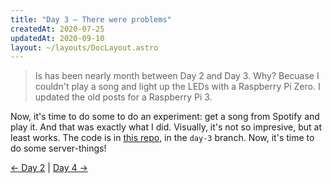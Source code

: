 ```yaml
---
title: "Day 3 — There were problems"
createdAt: 2020-07-25
updatedAt: 2020-09-10
layout: ~/layouts/DocLayout.astro
---
```


> Is has been nearly month between Day 2 and Day 3. Why? Becuase I couldn't play a song and light up the LEDs with a Raspberry Pi Zero. I updated the old posts for a Raspberry Pi 3.

Now, it's time to do some to do an experiment: get a song from Spotify and play it. And that was exactly what I did. Visually, it's not so impresive, but at least works. The code is in [this repo](https://github.com/JuanM04/the-cloc/tree/day-3), in the `day-3` branch. Now, it's time to do some server-things!

[&larr; Day 2](../day-2/) | [Day 4 &rarr;](../day-4/)
